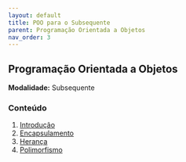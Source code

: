 ```yaml
---
layout: default
title: POO para o Subsequente
parent: Programação Orientada a Objetos
nav_order: 3
---
```


## Programação Orientada a Objetos

**Modalidade:** Subsequente

### Conteúdo

1. [Introdução](/content/poo/subsequente/1-introducao.html)
2. [Encapsulamento](/content/poo/subsequente/2-encapsulamento.html)
3. [Herança](/content/poo/subsequente/3-heranca.html)
4. [Polimorfismo](/content/poo/subsequente/4-polimorfismo.html)
